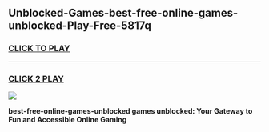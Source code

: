 
## Unblocked-Games-best-free-online-games-unblocked-Play-Free-5817q
<h3>
<a href="https://premium76.site?title=best-free-online-games-unblocked&ref=09A">CLICK TO PLAY</a></h3>
<hr>

<h3>
<a href="https://premium76.site?title=best-free-online-games-unblocked&ref=09A">CLICK 2 PLAY</a>
  
</h3>

<a href="https://premium76.site?title=best-free-online-games-unblocked&ref=09A"><img src="https://clearcache.store/games.png"></a>


**best-free-online-games-unblocked games unblocked: Your Gateway to Fun and Accessible Online Gaming**
